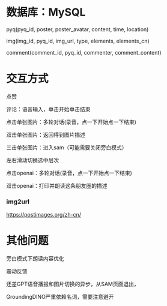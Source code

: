 # 数据库：MySQL
pyq(pyq_id, poster, poster_avatar, content, time, location)

img(img_id, pyq_id, img_url, type, elements, elements_cn)

comment(comment_id, pyq_id, commenter, comment_content)

# 交互方式
点赞

评论：语音输入，单击开始单击结束

点击单张图片：多轮对话(录音，点一下开始点一下结束)

双击单张图片：返回得到图片描述

三击单张图片：进入sam（可能需要关闭旁白模式）

左右滑动切换选中层次

点击openai：多轮对话(录音，点一下开始点一下结束)

双击openai：打印并朗读这条朋友圈的描述


### img2url
https://postimages.org/zh-cn/

# 其他问题
旁白模式下朗读内容优化

震动反馈

还差GPT语音播报和图片切换的异步，从SAM页面退出，

GroundingDINO严重依赖名词，需要注意避开